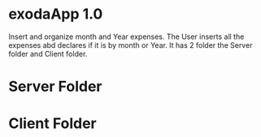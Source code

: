 # exodaApp 1.0
Insert and organize month and Year expenses.
The User inserts all the expenses abd declares if it is by month or Year.
It has 2 folder the Server folder and Client folder.
# Server Folder

# Client Folder

